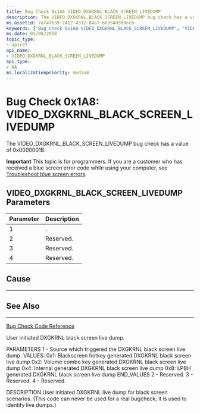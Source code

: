 ```yaml
---
title: Bug Check 0x1A8 VIDEO_DXGKRNL_BLACK_SCREEN_LIVEDUMP
description: The VIDEO_DXGKRNL_BLACK_SCREEN_LIVEDUMP bug check has a value of 0x0000001B. It indicates that a memory management page frame number (PFN) database element has a corrupted share count. This bug check appears very infrequently.
ms.assetid: 7af4f639-2412-4312-84a7-66354d300ec6
keywords: ["Bug Check 0x1A8 VIDEO_DXGKRNL_BLACK_SCREEN_LIVEDUMP", "VIDEO_DXGKRNL_BLACK_SCREEN_LIVEDUMP"]
ms.date: 01/08/2018
topic_type:
- apiref
api_name:
- VIDEO_DXGKRNL_BLACK_SCREEN_LIVEDUMP
api_type:
- NA
ms.localizationpriority: medium
---
```


# Bug Check 0x1A8: VIDEO\_DXGKRNL\_BLACK\_SCREEN\_LIVEDUMP

The VIDEO\_DXGKRNL\_BLACK\_SCREEN\_LIVEDUMP bug check has a value of 0x0000001B.

**Important** This topic is for programmers. If you are a customer who has received a blue screen error code while using your computer, see [Troubleshoot blue screen errors](https://windows.microsoft.com/windows-10/troubleshoot-blue-screen-errors).


## VIDEO\_DXGKRNL\_BLACK\_SCREEN\_LIVEDUMP Parameters

|Parameter|Description|
|--- |--- |
|1| .|
|2| Reserved.|
|3| Reserved. |
|4| Reserved. |

## Cause
-----



## See Also
----------

[Bug Check Code Reference](bug-check-code-reference2.md)


User initiated DXGKRNL black screen live dump.

PARAMETERS
    1 - Source which triggered the DXGKRNL black screen live dump.
    VALUES:
        0x1: Blackscreen hotkey generated DXGKRNL black screen live dump
        0x2: Volume combo key generated DXGKRNL black screen live dump
        0x4: Internal generated DXGKRNL black screen live dump
        0x8: LPBH generated DXGKRNL black screen live dump
    END_VALUES
    2 - Reserved.
    3 - Reserved.
    4 - Reserved.

DESCRIPTION
User initiated DXGKRNL live dump for black screen scenarios.
(This code can never be used for a real bugcheck; it is used to identify live dumps.)



 




